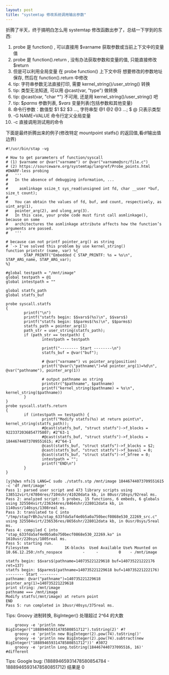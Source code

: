 ```yaml
---
layout: post
title: "systemtap 修改系统调用输出参数"
---
```


折腾了半天，终于搞明白怎么用 systemtap 修改函数出参了，总结一下学到的东西:
1. probe 是 function() , 可以直接用 $varname 获取参数或当前上下文中的变量值
2. probe 是 function().return , 没有办法获取参数和变量的值, 只能直接修改 $return
3. 但是可以利用全局变量 在 probe function() 上下文中将 想要修改的参数地址保存, 然后在 function().return 中修改
4. tip: 字符串参数无法直接打印, 需要 kernel_string()/user_string() 转换
5. tip: 类型无法知道, 可以用 @cast(var, "type") 做转换
6. tip: @cast(var, "char *") 不可用, 还是用 kernel_string()/user_string() 吧
7. tip: $$parms$ 参数列表, $$vars$ 变量列表(包括参数和其他变量)
8. 命令行参数：数值型 $1 $2 $3 ..., 字符串型 @1 @2 @3 ...;  $  @ 只表示类型
9. -G NAME=VALUE 命令行定义全局变量
10. -c 直接调用测试用的命令

下面是最终折腾出来的例子(修改特定 mountpoint statfs() 的返回值,看df输出值边界)
```
#!/usr/bin/stap -vg

# How to get parameters of function/syscall
# (1) $varname or @var("varname") or @var("varname@src/file.c")
# (2) https://sourceware.org/systemtap/langref/Probe_points.html #DWARF-less probing
#   '''
#   In the absence of debugging information, ...
#
#     asmlinkage ssize_t sys_read(unsigned int fd, char __user *buf, size_t count);
#
#   You can obtain the values of fd, buf, and count, respectively, as uint_arg(1),
#   pointer_arg(2), and ulong_arg(3).
#   In this case, your probe code must first call asmlinkage(), because on some
#   architectures the asmlinkage attribute affects how the function’s arguments are passed.
#   '''

# because can not printf pointer_arg() as string
# `-> I've solved this problem by use kernel_string()
function printstr (name, var) %{
        STAP_PRINTF("Embedded C STAP_PRINTF: %s = %s\n", STAP_ARG_name, STAP_ARG_var);
%}

#global testpath = "/mnt/image"
global testpath = @1
global intestpath = ""

global statfs_path
global statfs_buf

probe syscall.statfs
{
        printf("\n")
        printf("statfs begin: $$vars$(%s)\n", $$vars$)
        printf("statfs begin: $$parms$(%s)\n", $$parms$)
        statfs_path = pointer_arg(1)
        path_str = user_string(statfs_path);
        if (path_str == testpath) {
                intestpath = testpath

                printf("-------- Start --------\n")
                statfs_buf = @var("buf");

                # @var("varname") vs pointer_arg(position)
                printf("@var(\"pathname\")=%d pointer_arg(1)=%d\n", @var("pathname"), pointer_arg(1))

                # output pathname as string
                printstr("$pathname", $pathname)
                printf("kernel_string($pathname) = %s\n", kernel_string($pathname))
        }
}
probe syscall.statfs.return
{
        if (intestpath == testpath) {
                printf("Modify statfs(%s) at return point\n", kernel_string(statfs_path));
                #@cast(statfs_buf, "struct statfs")->f_blocks = 9223372036854775807; #2^63-1
                #@cast(statfs_buf, "struct statfs")->f_blocks = 18446744073709551615; #2^64-1
                @cast(statfs_buf, "struct statfs")->f_blocks = $2;
                @cast(statfs_buf, "struct statfs")->f_bavail = 0;
                @cast(statfs_buf, "struct statfs")->f_bfree = 0;
                intestpath = "";
                printf("END\n")
        }
}
```
```
[yjh@ws nfs]$ LANG=C sudo ./statfs.stp /mnt/image 18446744073709551615  -c 'df /mnt/image'
Pass 1: parsed user script and 473 library scripts using 138512virt/47804res/7104shr/41020data kb, in 80usr/10sys/92real ms.
Pass 2: analyzed script: 5 probes, 15 functions, 6 embeds, 6 globals using 325504virt/236344res/8464shr/228012data kb, in 1140usr/140sys/1308real ms.
Pass 3: translated to C into "/tmp/stap7rBhJu/stap_633fda5af4e0b5a0a750becf0868e530_22269_src.c" using 325504virt/236536res/8656shr/228012data kb, in 0usr/0sys/5real ms.
Pass 4: compiled C into "stap_633fda5af4e0b5a0a750becf0868e530_22269.ko" in 1610usr/220sys/1805real ms.
Pass 5: starting run.
Filesystem                1K-blocks  Used Available Use% Mounted on
10.66.12.250:/nfs_nospace         -     -         0    - /mnt/image

statfs begin: $$vars$(pathname=140735221229618 buf=140735221222176 ret=137)
statfs begin: $$parms$(pathname=140735221229618 buf=140735221222176)
-------- Start --------
pathname: @var("pathname")=140735221229618 pointer_arg(1)=140735221229618
print string: /mnt/image
pathname === /mnt/image
Modify statfs(/mnt/image) at return point
END
Pass 5: run completed in 10usr/40sys/375real ms.
```

Tips: Groovy 进制转换, BigInteger() 处理超过 2^64 的大数
```
    groovy -e 'println new BigInteger("18889465931478580851712").toString(2)' #?
    groovy -e 'println new BigInteger(2).pow(74).toString()'
    groovy -e 'println new BigInteger(2).pow(74).subtract(new BigInteger("18889465931478580851712"))' #3072
    groovy -e 'println Long.toString(184467440737095516, 16)' #different
```

Tips: Google bug: (18889465931478580854784 - 18889465931478580851712) 结果是 0
